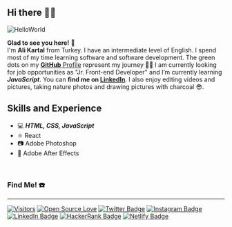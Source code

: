 
## Hi there 🙋‍♂️

![HelloWorld](https://c.tenor.com/mGgWY8RkgYMAAAAC/hello-world.gif) 

**Glad to see you here!** :star_struck: <br /> I'm <strong>Ali Kartal</strong> from Turkey. I have an intermediate level of English. I spend most of my time learning software and software development. The green dots on my [**GitHub** Profile](https://github.com/alikartalonline?tab=repositories) represent my journey :running_man: I am currently looking for job opportunities as "Jr. Front-end Developer" and I’m currently learning ***JavaScript***. You can **find me on [LinkedIn](https://www.linkedin.com/in/alikartalonline/)**. I also enjoy editing videos and pictures, taking nature photos and drawing pictures with charcoal 😎.

## Skills and Experience
* 💻 ***HTML, CSS, JavaScript***
* ⚛ React
* 📷 Adobe Photoshop 
* 🎥 Adobe After Effects

<br />

### Find Me! ☎️
 <hr/>
 
[![Visitors](http://visitor-badge.glitch.me/badge?page_id=alikartalonline.visitor-badge)](https://github.com/alikartalonline) [![Open Source Love](https://badges.frapsoft.com/os/v2/open-source.svg?v=103)](https://github.com/alikartalonline)  [![Twitter Badge](https://img.shields.io/badge/-Twitter-blue?style=flat-quare&labelColor=blue&logo=twitter&logoColor=white&link=link)](https://twitter.com/alikartalonline) [![Instagram Badge](https://img.shields.io/badge/-Instagram-blueviolet?style=flat-quare&labelColor=blueviolet&logo=instagram&logoColor=white&link=link)](https://www.instagram.com/alikartalonline/)  [![LinkedIn Badge](https://img.shields.io/badge/-Linkedin-0077b5?style=flat-quare&labelColor=0077b5&logo=linkedin&logoColor=white&link=link)](https://www.linkedin.com/in/alikartalonline/) [![HackerRank Badge](https://img.shields.io/badge/-HackerRank-006400?style=flat-quare&labelColor=006400&logo=hackerrank&logoColor=white&link=link)](https://www.hackerrank.com/alikartalonline) [![Netlify Badge](https://img.shields.io/badge/-Netlify-000?style=quare&labelColor=000&logo=netlify&logoColor=white&link=link)](https://app.netlify.com/teams/alikartalonline/overview)



<!-- <p align="left">
<a href="https://www.linkedin.com/in/alikartalonline/" target="blank"><img align="center" src="https://raw.githubusercontent.com/rahuldkjain/github-profile-readme-generator/master/src/images/icons/Social/linked-in-alt.svg" alt="alikartalonline" height="30" width="40" /></a>

 -->


<!-- ### Hi there 👋 -->

<!--
**alikartalonline/alikartalonline** is a ✨ _special_ ✨ repository because its `README.md` (this file) appears on your GitHub profile.

Here are some ideas to get you started:

- 🔭 I’m currently working on ...
- 🌱 I’m currently learning ...
- 👯 I’m looking to collaborate on ...
- 🤔 I’m looking for help with ...
- 💬 Ask me about ...
- 📫 How to reach me: ...
- 😄 Pronouns: ...
- ⚡ Fun fact: ...
-->
